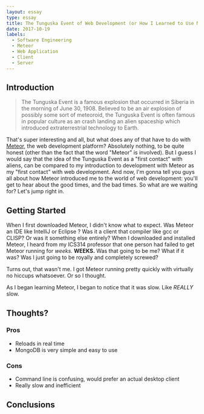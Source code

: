 ```yaml
---
layout: essay
type: essay
title: The Tunguska Event of Web Development (or How I Learned to Use Meteor)
date: 2017-10-19
labels:
  - Software Engineering
  - Meteor
  - Web Application
  - Client
  - Server
---
```


## Introduction

> The Tunguska Event is a famous explosion that occurred in Siberia in the morning of June 30, 1908. Believed to be an air explosion of possibly some sort of meteoroid, the Tunguska Event is often famous in popular culture as an crash landing an alien spaceship which introduced extraterrestrial technology to Earth.

That's super interesting and all, but what does any of that have to do with [Meteor,](https://www.meteor.com/) the web development platform? Absolutely nothing, to be quite honest (other than the fact that the word "Meteor" is involved). But I guess I would say that the idea of the Tunguska Event as a "first contact" with aliens, can be compared to my introduction to development with Meteor as my "first contact" with web development. And now, I'm gonna tell you guys all about how Meteor introduced me to the world of web development: you'll get to hear about the good times, and the bad times. So what are we waiting for? Let's jump right in.

## Getting Started

When I first downloaded Meteor, I didn't know what to expect. Was Meteor an IDE like IntelliJ or Eclipse ? Was it a client that compiler like gcc or CLISP? Or was it something else entirely? When I downloaded and installed Meteor, I heard from my ICS314 professor that one person had failed to get Meteor running for *weeks.* **WEEKS.** Was that going to be me? What if it was? Was I just going to be royally and completely screwed?

Turns out, that wasn't me. I got Meteor running pretty quickly with virtually no hiccups whatsoever. Or so I thought.

As I began learning Meteor, I began to notice that it was slow. Like *REALLY* slow.

## Thoughts?

### Pros
- Reloads in real time
- MongoDB is very simple and easy to use


### Cons
- Command line is confusing, would prefer an actual desktop client
- Really slow and inefficient

## Conclusions


